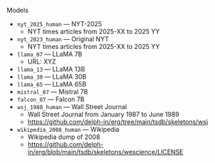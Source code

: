 Models
  * `nyt_2025_human` — NYT-2025
	* NYT times articles from 2025-XX to 2025 YY
  * `nyt_2023_human` — Original NYT
	* NYT times articles from 2025-XX to 2025 YY
  * `llama_07` — LLaMA 7B
	* URL: XYZ
  * `llama_13` — LLaMA 13B
  * `llama_30` — LLaMA 30B
  * `llama_65` — LLaMA 65B
  * `mistral_07` — Mistral 7B
  * `falcon_07` — Falcon 7B
  * `wsj_1988_human` — Wall Street Journal
	* Wall Street Journal from January 1987 to June 1989
	* https://github.com/delph-in/erg/tree/main/tsdb/skeletons/wsj
  * `wikipedia_2008_human` — Wikipedia
	* Wikipedia dump of 2008 
	* https://github.com/delph-in/erg/blob/main/tsdb/skeletons/wescience/LICENSE
